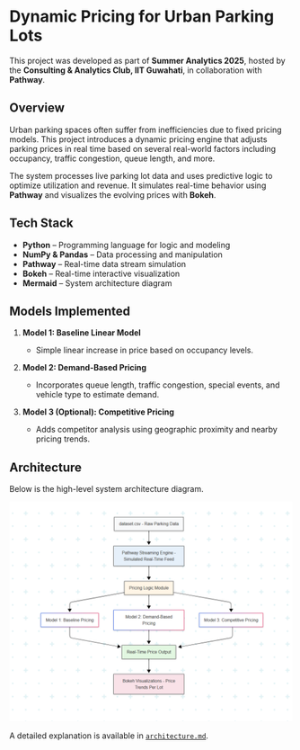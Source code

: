# Dynamic Pricing for Urban Parking Lots

This project was developed as part of **Summer Analytics 2025**, hosted by the **Consulting & Analytics Club, IIT Guwahati**, in collaboration with **Pathway**.

## Overview

Urban parking spaces often suffer from inefficiencies due to fixed pricing models. This project introduces a dynamic pricing engine that adjusts parking prices in real time based on several real-world factors including occupancy, traffic congestion, queue length, and more.

The system processes live parking lot data and uses predictive logic to optimize utilization and revenue. It simulates real-time behavior using **Pathway** and visualizes the evolving prices with **Bokeh**.

## Tech Stack

- **Python** – Programming language for logic and modeling
- **NumPy & Pandas** – Data processing and manipulation
- **Pathway** – Real-time data stream simulation
- **Bokeh** – Real-time interactive visualization
- **Mermaid** – System architecture diagram

## Models Implemented

1. **Model 1: Baseline Linear Model**  
   - Simple linear increase in price based on occupancy levels.

2. **Model 2: Demand-Based Pricing**  
   - Incorporates queue length, traffic congestion, special events, and vehicle type to estimate demand.

3. **Model 3 (Optional): Competitive Pricing**  
   - Adds competitor analysis using geographic proximity and nearby pricing trends.

## Architecture

Below is the high-level system architecture diagram.

![Architecture Diagram](architecture.png)

A detailed explanation is available in [`architecture.md`](architecture.md).



